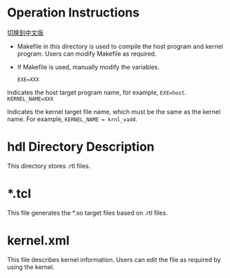 # Operation Instructions

[切换到中文版](./README_CN.md)

* Makefile in this directory is used to compile the host program and kernel program. Users can modify Makefile as required.
* If Makefile is used, manually modify the variables.

  `EXE=XXX`

Indicates the host target program name, for example, `EXE=host`.
	`KERNEL_NAME=XXX`

Indicates the kernel target file name, which must be the same as the kernel name.
For example, `KERNEL_NAME = krnl_vadd`.


# hdl Directory Description
This directory stores .rtl files.
# *.tcl
This file generates the *.xo target files based on .rtl files.
# kernel.xml
This file describes kernel information. Users can edit the file as required by using the kernel.

